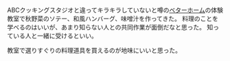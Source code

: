 ABCクッキングスタジオと違ってキラキラしていないと噂の[ベターホーム](http://www.betterhome.jp)の体験教室で秋野菜のソテー、和風ハンバーグ、味噌汁を作ってきた。
料理のことを学べるのはいいが、あまり知らない人との共同作業が面倒だなと思った。
知っている人と一緒に受けるといい。

教室で選りすぐりの料理道具を買えるのが地味にいいと思った。
